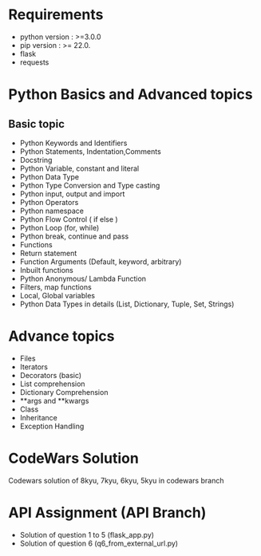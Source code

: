 # Requirements
 - python version : >=3.0.0
 - pip version : >= 22.0.
 - flask
 - requests
 
# Python Basics and Advanced topics
## Basic topic
 - Python Keywords and Identifiers
- Python Statements, Indentation,Comments
- Docstring
- Python Variable, constant and literal
- Python Data Type
- Python Type Conversion and Type casting
- Python input, output and import
- Python Operators
- Python namespace
- Python Flow Control ( if else )
- Python Loop (for, while)
- Python break, continue and pass
- Functions
- Return statement
- Function Arguments (Default, keyword, arbitrary)
- Inbuilt functions
- Python Anonymous/ Lambda Function
- Filters, map functions
- Local, Global variables
- Python Data Types in details (List, Dictionary, Tuple, Set, Strings)


# Advance topics
   - Files
   - Iterators
   - Decorators (basic)
   - List comprehension
   - Dictionary Comprehension
   - **args and **kwargs
   - Class
   - Inheritance
   - Exception Handling


# CodeWars Solution
  Codewars solution of 8kyu, 7kyu, 6kyu, 5kyu in codewars  branch
  
 
# API Assignment (API Branch)
  - Solution of question 1 to 5 (flask_app.py)
  - Solution of question 6 (q6_from_external_url.py)

